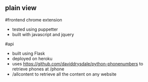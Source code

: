 ## plain view 

#frontend chrome extension
- tested using puppetter
- built with javascript and jquery


#api
- built using Flask
- deployed on heroku
- uses https://github.com/daviddrysdale/python-phonenumbers to retrieve phones at /phone
- /allcontent to retrieve all the content on any website